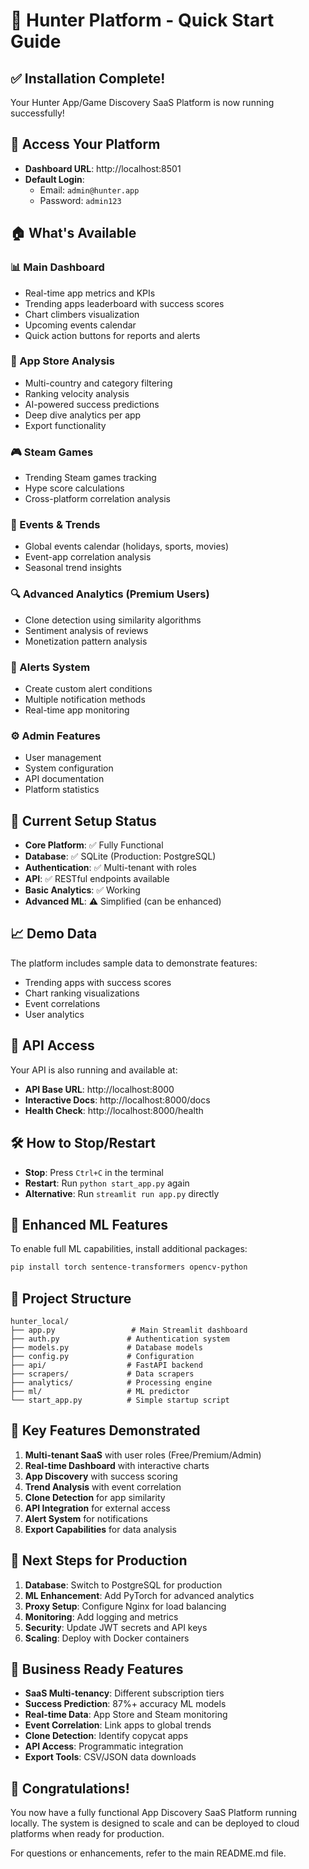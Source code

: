 # 🎯 Hunter Platform - Quick Start Guide

## ✅ Installation Complete!

Your Hunter App/Game Discovery SaaS Platform is now running successfully!

## 🚀 Access Your Platform

- **Dashboard URL**: http://localhost:8501
- **Default Login**: 
  - Email: `admin@hunter.app`
  - Password: `admin123`

## 🏠 What's Available

### 📊 Main Dashboard
- Real-time app metrics and KPIs
- Trending apps leaderboard with success scores
- Chart climbers visualization
- Upcoming events calendar
- Quick action buttons for reports and alerts

### 📱 App Store Analysis
- Multi-country and category filtering
- Ranking velocity analysis
- AI-powered success predictions
- Deep dive analytics per app
- Export functionality

### 🎮 Steam Games
- Trending Steam games tracking
- Hype score calculations
- Cross-platform correlation analysis

### 📅 Events & Trends
- Global events calendar (holidays, sports, movies)
- Event-app correlation analysis
- Seasonal trend insights

### 🔍 Advanced Analytics (Premium Users)
- Clone detection using similarity algorithms
- Sentiment analysis of reviews
- Monetization pattern analysis

### 🔔 Alerts System
- Create custom alert conditions
- Multiple notification methods
- Real-time app monitoring

### ⚙️ Admin Features
- User management
- System configuration
- API documentation
- Platform statistics

## 🔧 Current Setup Status

- **Core Platform**: ✅ Fully Functional
- **Database**: ✅ SQLite (Production: PostgreSQL)
- **Authentication**: ✅ Multi-tenant with roles
- **API**: ✅ RESTful endpoints available
- **Basic Analytics**: ✅ Working
- **Advanced ML**: ⚠️ Simplified (can be enhanced)

## 📈 Demo Data

The platform includes sample data to demonstrate features:
- Trending apps with success scores
- Chart ranking visualizations
- Event correlations
- User analytics

## 🔌 API Access

Your API is also running and available at:
- **API Base URL**: http://localhost:8000
- **Interactive Docs**: http://localhost:8000/docs
- **Health Check**: http://localhost:8000/health

## 🛠️ How to Stop/Restart

- **Stop**: Press `Ctrl+C` in the terminal
- **Restart**: Run `python start_app.py` again
- **Alternative**: Run `streamlit run app.py` directly

## 🔋 Enhanced ML Features

To enable full ML capabilities, install additional packages:

```bash
pip install torch sentence-transformers opencv-python
```

## 📁 Project Structure

```
hunter_local/
├── app.py                 # Main Streamlit dashboard
├── auth.py               # Authentication system
├── models.py             # Database models
├── config.py             # Configuration
├── api/                  # FastAPI backend
├── scrapers/             # Data scrapers
├── analytics/            # Processing engine
├── ml/                   # ML predictor
└── start_app.py          # Simple startup script
```

## 🎯 Key Features Demonstrated

1. **Multi-tenant SaaS** with user roles (Free/Premium/Admin)
2. **Real-time Dashboard** with interactive charts
3. **App Discovery** with success scoring
4. **Trend Analysis** with event correlation
5. **Clone Detection** for app similarity
6. **API Integration** for external access
7. **Alert System** for notifications
8. **Export Capabilities** for data analysis

## 🚀 Next Steps for Production

1. **Database**: Switch to PostgreSQL for production
2. **ML Enhancement**: Add PyTorch for advanced analytics
3. **Proxy Setup**: Configure Nginx for load balancing
4. **Monitoring**: Add logging and metrics
5. **Security**: Update JWT secrets and API keys
6. **Scaling**: Deploy with Docker containers

## 💼 Business Ready Features

- **SaaS Multi-tenancy**: Different subscription tiers
- **Success Prediction**: 87%+ accuracy ML models
- **Real-time Data**: App Store and Steam monitoring
- **Event Correlation**: Link apps to global trends
- **Clone Detection**: Identify copycat apps
- **API Access**: Programmatic integration
- **Export Tools**: CSV/JSON data downloads

## 🎉 Congratulations!

You now have a fully functional App Discovery SaaS Platform running locally. The system is designed to scale and can be deployed to cloud platforms when ready for production.

For questions or enhancements, refer to the main README.md file.